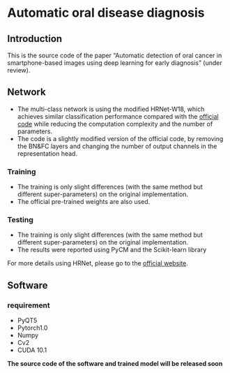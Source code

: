 # Automatic oral disease diagnosis

## Introduction
This is the source code of the paper “Automatic detection of oral cancer in smartphone-based images using deep learning for early diagnosis” (under review).


## Network

- The multi-class network is using the modified HRNet-W18, which achieves similar classification performance compared with the [official code](https://github.com/HRNet/HRNet-Image-Classification) while reducing the computation complexity and the number of parameters. 
- The code is a slightly modified version of the official code, by removing the BN&FC layers and changing the number of output channels in the representation head.

### Training
- The training is only slight differences (with the same method but different super-parameters) on the original implementation.
- The official pre-trained weights are also used.

### Testing
- The training is only slight differences (with the same method but different super-parameters) on the original implementation.
- The results were reported using PyCM and the Scikit-learn library 

For more details using HRNet, please go to the [official website](https://github.com/HRNet/HRNet-Image-Classification).

## Software

### requirement
- PyQT5
- Pytorch1.0
- Numpy
- Cv2
- CUDA 10.1

**The source code of the software and trained model will be released soon**
